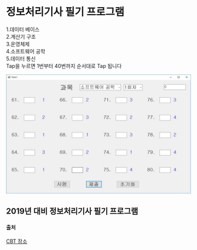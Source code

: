 # 정보처리기사 필기 프로그램 <br/>
1.데이터 베이스 <br/>
2.계산기 구조 <br/>
3.운영체제 <br/>
4.소프트웨어 공학 <br/>
5.데이터 통신 <br/>
Tap을 누르면 1번부터 40번까지 순서대로 Tap 됩니다 <br/>

![Profile.JPG](https://github.com/hunter95001/NOTE/blob/master/Image/%EC%A0%95%EC%B2%98%EA%B8%B0%20%EC%8B%9C%ED%97%98%EC%9A%A9.JPG?raw=true)

## 2019년 대비 정보처리기사 필기 프로그램 <br/>
#### 출처
<a href="https://www.comcbt.com/"><span class="label label-danger tech-button">CBT 장소</span></a>
